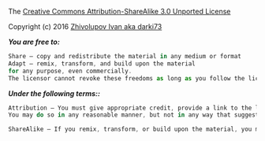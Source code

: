 The [Creative Commons Attribution-ShareAlike 3.0 Unported License](https://creativecommons.org/licenses/by-sa/3.0/)

Copyright (c) 2016 [Zhivolupov Ivan aka darki73](https://github.com/darki73)

***You are free to:***
```js
Share — copy and redistribute the material in any medium or format
Adapt — remix, transform, and build upon the material
for any purpose, even commercially.
The licensor cannot revoke these freedoms as long as you follow the license terms.
```

***Under the following terms::***
```js
Attribution — You must give appropriate credit, provide a link to the license, and indicate if changes were made. 
You may do so in any reasonable manner, but not in any way that suggests the licensor endorses you or your use.

ShareAlike — If you remix, transform, or build upon the material, you must distribute your contributions under the same license as the original.
```